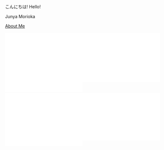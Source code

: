 こんにちは! Hello!

Junya Morioka

[About Me](https://mjunya.com/about/)  

<div style="display: flex; flex-wrap: wrap; width: 100%;">
  <div style="width: 50%;">
    <img src="https://github.com/mjun0812/mjun0812/raw/refs/heads/main/metrics_base.svg" alt="base">
  </div>
  <div style="width: 50%;">
    <img src="https://github.com/mjun0812/mjun0812/raw/refs/heads/main/metrics_languages.svg" alt="language">
  </div>
  <div style="width: 50%;">
    <img src="https://github.com/mjun0812/mjun0812/raw/refs/heads/main/metrics_isocalendar.svg" alt="iso-calendar">
  </div>
  <div style="width: 50%;">
    <img src="https://github.com/mjun0812/mjun0812/raw/refs/heads/main/metrics_calendar.svg" alt="calendar">
  </div>
</div>
